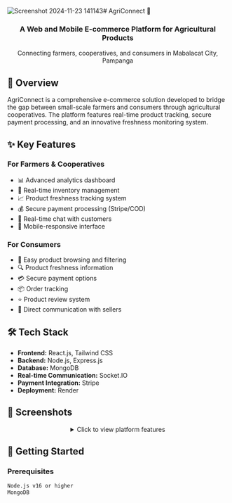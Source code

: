 ![Screenshot 2024-11-23 141143](https://github.com/user-attachments/assets/48db1373-5363-476f-afed-fb62c1853450)# AgriConnect 🌾

<div align="center">
  <h3>A Web and Mobile E-commerce Platform for Agricultural Products</h3>
  <p>Connecting farmers, cooperatives, and consumers in Mabalacat City, Pampanga</p>
</div>

## 🌟 Overview
AgriConnect is a comprehensive e-commerce solution developed to bridge the gap between small-scale farmers and consumers through agricultural cooperatives. The platform features real-time product tracking, secure payment processing, and an innovative freshness monitoring system.

## ✨ Key Features

### For Farmers & Cooperatives
- 📊 Advanced analytics dashboard
- 🔄 Real-time inventory management
- 📈 Product freshness tracking system
- 💰 Secure payment processing (Stripe/COD)
- 💬 Real-time chat with customers
- 📱 Mobile-responsive interface

### For Consumers
- 🛒 Easy product browsing and filtering
- 🔍 Product freshness information
- 💳 Secure payment options
- 📦 Order tracking
- ⭐ Product review system
- 💬 Direct communication with sellers

## 🛠️ Tech Stack
- **Frontend:** React.js, Tailwind CSS
- **Backend:** Node.js, Express.js
- **Database:** MongoDB
- **Real-time Communication:** Socket.IO
- **Payment Integration:** Stripe
- **Deployment:** Render

## 📱 Screenshots

<div align="center">
 <details>
   <summary>Click to view platform features</summary>

### 🏠 Customer Interface
![Screenshot 2024-11-23 140054](https://github.com/user-attachments/assets/3c6ab739-cc66-4e39-a056-362b80e6cbe9)
![Screenshot 2024-11-23 140103](https://github.com/user-attachments/assets/c6f492e7-ebe5-4508-a2c5-09ca3c430b7e)
![Screenshot 2024-11-23 140114](https://github.com/user-attachments/assets/a2b1542e-732f-4a6d-bddb-ab1be71be58d)
![Screenshot 2024-11-23 140123](https://github.com/user-attachments/assets/f2103be9-5047-479d-bf16-797c83cbaf51)
<p><em>Homepage - Fresh Products Catalog</em></p>

![Screenshot 2024-11-23 140137](https://github.com/user-attachments/assets/977d29ff-a359-4211-8927-e996ec9b38e6)
<p><em>Shop Page with Category Filters</em></p>

### 👤 Customer Dashboard
![Screenshot 2024-11-23 140202](https://github.com/user-attachments/assets/735bad7a-11a3-4221-a0d8-d31fb93d1ead)
<p><em>Order Management</em></p>

### 👨‍💼 Admin Dashboard
![Screenshot 2024-11-23 140223](https://github.com/user-attachments/assets/10957e6b-1427-4b7b-bb34-a22d655c5bbb)
<p><em>Admin Overview & Analytics</em></p>

![Screenshot 2024-11-23 140229](https://github.com/user-attachments/assets/68402f5e-f3d6-408b-b384-18ea1910f704)
<p><em>Order Management System</em></p>

![Screenshot 2024-11-23 140259](https://github.com/user-attachments/assets/593f5eec-329f-45d5-ba9b-8db65ee8a5d6)
<p><em>Category Management</em></p>

![Screenshot 2024-11-23 140303](https://github.com/user-attachments/assets/f3bc3dd7-4275-4c39-a6d1-65162a8fa8e4)
<p><em>Seller Management Interface</em></p>

![Screenshot 2024-11-23 140307](https://github.com/user-attachments/assets/d799c291-f885-42aa-8fde-6522fcb307c4)
<p><em>Withdrawal Management Interface</em></p>

![Screenshot 2024-11-23 140423](https://github.com/user-attachments/assets/e9d0be14-81ee-46ea-ad08-51e1e40c73d3)
<p><em>Seller Messages Interface</em></p>

![Screenshot 2024-11-23 140451](https://github.com/user-attachments/assets/81fe56c2-bb7c-4b92-9fea-6f7e71f2592a)
<p><em>Seller Details Interface</em></p>

### 👨‍🌾 Seller Dashboard
![Screenshot 2024-11-23 140548](https://github.com/user-attachments/assets/5a40f6b6-d671-4eb5-a011-4e3f49259639)
<p><em>Seller Overview & Analytics</em></p>

![Screenshot 2024-11-23 140518](https://github.com/user-attachments/assets/fc1beb9e-9e97-4d06-b708-0ca057349021)
<p><em>Seller Add Product</em></p>

![Screenshot 2024-11-23 140553](https://github.com/user-attachments/assets/17a848ee-505b-4076-9fb8-a738ba4f864b)
<p><em>Seller All Products</em></p>

![Screenshot 2024-11-23 140529](https://github.com/user-attachments/assets/8a5841af-e2f9-462e-a3ef-ad12f13e23a1)
<p><em>Seller Profile</em></p>

### 📊 Analytics & Management
![Screenshot 2024-11-23 140553](https://github.com/user-attachments/assets/dcdf2e58-9575-4edf-b313-030b5147527c)
<p><em>Product Analytics Interface</em></p>

![Screenshot 2024-11-23 141143](https://github.com/user-attachments/assets/14b6ed16-ae43-4f56-99ac-3d5cd502c39f)
<p><em>Inventory Management Tab</em></p>

![Screenshot 2024-11-23 141157](https://github.com/user-attachments/assets/c637a0ed-0de6-4f49-a0a5-73a56cb20aaf)
<p><em>Product Marketability Tab</em></p>

### 💰 Financial Features
![Screenshot 2024-11-23 140641](https://github.com/user-attachments/assets/50b90cd2-deaa-4a90-9bd5-e1bb5e788f75)
<p><em>Financial Overview Dashboard</em></p>


### 🔐 Authentication
![Screenshot 2024-11-23 140646](https://github.com/user-attachments/assets/5f96584e-c276-4695-a225-e08aefb8aa4c)
<p><em>Login Interface</em></p>

![Screenshot 2024-11-23 141427](https://github.com/user-attachments/assets/149182f0-a374-4468-acfe-89a2788d7981)
<p><em>Seller Registration Form</em></p>

 </details>
</div>

## 🚀 Getting Started

### Prerequisites
```bash
Node.js v16 or higher
MongoDB
